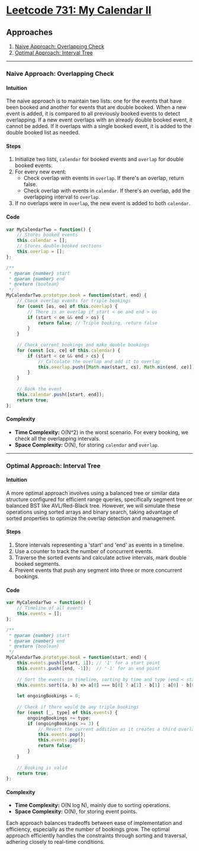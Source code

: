 # [Leetcode 731: My Calendar II](https://leetcode.com/problems/my-calendar-ii/)

## Approaches
1. [Naive Approach: Overlapping Check](#naive-approach-overlapping-check)
2. [Optimal Approach: Interval Tree](#optimal-approach-interval-tree)

---

### Naive Approach: Overlapping Check

#### Intuition
The naive approach is to maintain two lists: one for the events that have been booked and another for events that are double booked. When a new event is added, it is compared to all previously booked events to detect overlapping. If a new event overlaps with an already double booked event, it cannot be added. If it overlaps with a single booked event, it is added to the double booked list as needed.

#### Steps
1. Initialize two lists, `calendar` for booked events and `overlap` for double booked events.
2. For every new event:
   - Check overlap with events in `overlap`. If there's an overlap, return false.
   - Check overlap with events in `calendar`. If there's an overlap, add the overlapping interval to `overlap`.
3. If no overlaps were in `overlap`, the new event is added to both `calendar`.

#### Code
```javascript
var MyCalendarTwo = function() {
    // Stores booked events
    this.calendar = [];
    // Stores double-booked sections
    this.overlap = [];
};

/** 
 * @param {number} start 
 * @param {number} end
 * @return {boolean}
 */
MyCalendarTwo.prototype.book = function(start, end) {
    // Check overlap events for triple bookings
    for (const [os, oe] of this.overlap) {
        // There is an overlap if start < oe and end > os
        if (start < oe && end > os) {
            return false; // Triple booking, return false
        }
    }
    
    // Check current bookings and make double bookings
    for (const [cs, ce] of this.calendar) {
        if (start < ce && end > cs) {
            // Calculate the overlap and add it to overlap
            this.overlap.push([Math.max(start, cs), Math.min(end, ce)]);
        }
    }
    
    // Book the event
    this.calendar.push([start, end]);
    return true;
};
```

#### Complexity
- **Time Complexity:** O(N^2) in the worst scenario. For every booking, we check all the overlapping intervals.
- **Space Complexity:** O(N), for storing `calendar` and `overlap`.

---

### Optimal Approach: Interval Tree

#### Intuition
A more optimal approach involves using a balanced tree or similar data structure configured for efficient range queries, specifically segment tree or balanced BST like AVL/Red-Black tree. However, we will simulate these operations using sorted arrays and binary search, taking advantage of sorted properties to optimize the overlap detection and management.

#### Steps
1. Store intervals representing a 'start' and 'end' as events in a timeline.
2. Use a counter to track the number of concurrent events.
3. Traverse the sorted events and calculate active intervals, mark double booked segments.
4. Prevent events that push any segment into three or more concurrent bookings.

#### Code
```javascript
var MyCalendarTwo = function() {
    // Timeline of all events
    this.events = [];
};

/** 
 * @param {number} start 
 * @param {number} end
 * @return {boolean}
 */
MyCalendarTwo.prototype.book = function(start, end) {
    this.events.push([start, 1]); // '1' for a start point
    this.events.push([end, -1]);  // '-1' for an end point
    
    // Sort the events in timeline, sorting by time and type (end < start)
    this.events.sort((a, b) => a[0] === b[0] ? a[1] - b[1] : a[0] - b[0]);
    
    let ongoingBookings = 0;
    
    // Check if there would be any triple bookings
    for (const [_, type] of this.events) {
        ongoingBookings += type;
        if (ongoingBookings >= 3) {
            // Revert the current addition as it creates a third overlap
            this.events.pop();
            this.events.pop();
            return false;
        }
    }
    
    // Booking is valid
    return true;
};
```

#### Complexity
- **Time Complexity:** O(N log N), mainly due to sorting operations.
- **Space Complexity:** O(N), for storing event points.

Each approach balances tradeoffs between ease of implementation and efficiency, especially as the number of bookings grow. The optimal approach efficiently handles the constraints through sorting and traversal, adhering closely to real-time conditions.

